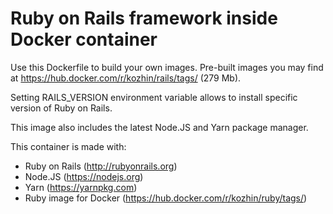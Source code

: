 # Ruby on Rails framework inside Docker container

Use this Dockerfile to build your own images. Pre-built images you may find at <https://hub.docker.com/r/kozhin/rails/tags/> (279 Mb).

Setting RAILS_VERSION environment variable allows to install specific version of Ruby on Rails.

This image also includes the latest Node.JS and Yarn package manager.

This container is made with:

- Ruby on Rails (<http://rubyonrails.org>)
- Node.JS (<https://nodejs.org>)
- Yarn (<https://yarnpkg.com>)
- Ruby image for Docker (<https://hub.docker.com/r/kozhin/ruby/tags/>)

